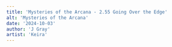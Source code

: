 ```yaml
---
title: 'Mysteries of the Arcana - 2.55 Going Over the Edge'
alt: 'Mysteries of the Arcana'
date: '2024-10-03'
author: 'J Gray'
artist: 'Keira'
---
```

